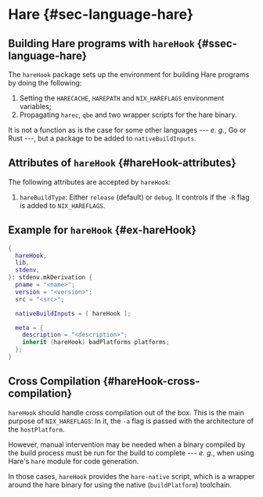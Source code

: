 # Hare {#sec-language-hare}

## Building Hare programs with `hareHook` {#ssec-language-hare}

The `hareHook` package sets up the environment for building Hare programs by
doing the following:

1. Setting the `HARECACHE`, `HAREPATH` and `NIX_HAREFLAGS` environment variables;
1. Propagating `harec`, `qbe` and two wrapper scripts  for the hare binary.

It is not a function as is the case for some other languages --- *e. g.*, Go or
Rust ---, but a package to be added to `nativeBuildInputs`.

## Attributes of `hareHook` {#hareHook-attributes}

The following attributes are accepted by `hareHook`:

1. `hareBuildType`: Either `release` (default) or `debug`. It controls if the
   `-R` flag is added to `NIX_HAREFLAGS`.

## Example for `hareHook` {#ex-hareHook}

```nix
{
  hareHook,
  lib,
  stdenv,
}: stdenv.mkDerivation {
  pname = "<name>";
  version = "<version>";
  src = "<src>";

  nativeBuildInputs = [ hareHook ];

  meta = {
    description = "<description>";
    inherit (hareHook) badPlatforms platforms;
  };
}
```

## Cross Compilation {#hareHook-cross-compilation}

`hareHook` should handle cross compilation out of the box. This is the main
purpose of `NIX_HAREFLAGS`: In it, the `-a` flag is passed with the architecture
of the `hostPlatform`.

However, manual intervention may be needed when a binary compiled by the build
process must be run for the build to complete --- *e. g.*, when using Hare's
`hare` module for code generation.

In those cases, `hareHook` provides the `hare-native` script, which is a wrapper
around the hare binary for using the native (`buildPlatform`) toolchain.

